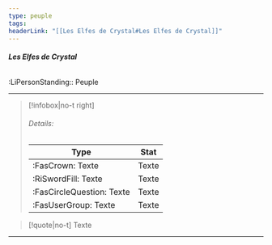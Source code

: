 ```yaml
---
type: peuple
tags:
headerLink: "[[Les Elfes de Crystal#Les Elfes de Crystal]]"
---
```

###### __Les Elfes de Crystal__
<span class="sub2">:LiPersonStanding:: Peuple</span>
___
> [!infobox|no-t right]
> ###### Details:
> | Type | Stat |
> | ---- | ---- |
> | :FasCrown: Texte   | Texte |
> | :RiSwordFill: Texte   | Texte |
> | :FasCircleQuestion: Texte   | Texte |
> |  :FasUserGroup: Texte   | Texte |

> [!quote|no-t]
> Texte
 

***